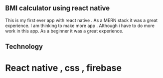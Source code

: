 ## BMI calculator using react native
This is my first ever app with react native . As a MERN stack it was a great experience. I am thinking to make more app . Although i have to do more work in this app. As a beginner it was a great experience.
## Technology
# React native , css , firebase
